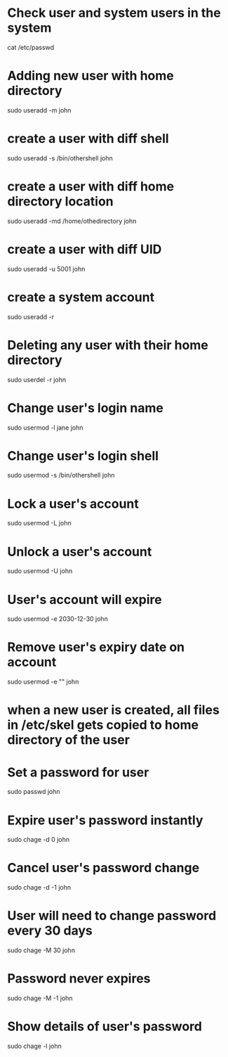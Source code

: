 # Check user and system users in the system
cat /etc/passwd

# Adding new user with home directory
sudo useradd -m john

# create a user with diff shell
sudo useradd -s /bin/othershell john

# create a user with diff home directory location
sudo useradd -md /home/othedirectory john

# create a user with diff UID
sudo useradd -u 5001 john

# create a system account
sudo useradd -r



# Deleting any user with their home directory
sudo userdel -r john



# Change user's login name
sudo usermod -l jane john

# Change user's login shell
sudo usermod -s /bin/othershell john

# Lock a user's account
sudo usermod -L john

# Unlock a user's account
sudo usermod -U john

# User's account will expire
sudo usermod -e 2030-12-30 john

# Remove user's expiry date on account
sudo usermod -e "" john


# when a new user is created, all files in /etc/skel gets copied to home directory of the user


# Set a password for user
sudo passwd john

# Expire user's password instantly
sudo chage -d 0 john

# Cancel user's password change
sudo chage -d -1 john

# User will need to change password every 30 days
sudo chage -M 30 john

# Password never expires
sudo chage -M -1 john

# Show details of user's password
sudo chage -l john
